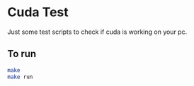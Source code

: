 # Cuda Test

Just some test scripts to check if cuda is working on your pc.

## To run

```bash
make
make run
```